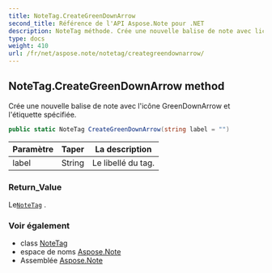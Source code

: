 ```yaml
---
title: NoteTag.CreateGreenDownArrow
second_title: Référence de l'API Aspose.Note pour .NET
description: NoteTag méthode. Crée une nouvelle balise de note avec licône GreenDownArrow et létiquette spécifiée.
type: docs
weight: 410
url: /fr/net/aspose.note/notetag/creategreendownarrow/
---
```

## NoteTag.CreateGreenDownArrow method

Crée une nouvelle balise de note avec l'icône GreenDownArrow et l'étiquette spécifiée.

```csharp
public static NoteTag CreateGreenDownArrow(string label = "")
```

| Paramètre | Taper | La description |
| --- | --- | --- |
| label | String | Le libellé du tag. |

### Return_Value

Le[`NoteTag`](../) .

### Voir également

* class [NoteTag](../)
* espace de noms [Aspose.Note](../../notetag/)
* Assemblée [Aspose.Note](../../../)


